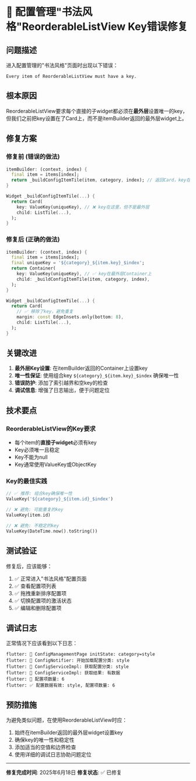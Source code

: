 # 🔧 配置管理"书法风格"ReorderableListView Key错误修复

## 问题描述
进入配置管理的"书法风格"页面时出现以下错误：
```
Every item of ReorderableListView must have a key.
```

## 根本原因
ReorderableListView要求每个直接的子widget都必须在**最外层**设置唯一的key，但我们之前把key设置在了Card上，而不是itemBuilder返回的最外层widget上。

## 修复方案

### 修复前 (错误的做法)
```dart
itemBuilder: (context, index) {
  final item = items[index];
  return _buildConfigItemTile(item, category, index); // 返回Card，key在Card上
}

Widget _buildConfigItemTile(...) {
  return Card(
    key: ValueKey(uniqueKey), // ❌ key在这里，但不是最外层
    child: ListTile(...),
  );
}
```

### 修复后 (正确的做法)
```dart
itemBuilder: (context, index) {
  final item = items[index];
  final uniqueKey = '${category}_${item.key}_$index';
  return Container(
    key: ValueKey(uniqueKey), // ✅ key在最外层Container上
    child: _buildConfigItemTile(item, category, index),
  );
}

Widget _buildConfigItemTile(...) {
  return Card(
    // ✅ 移除了key，避免重复
    margin: const EdgeInsets.only(bottom: 8),
    child: ListTile(...),
  );
}
```

## 关键改进

1. **最外层Key设置**: 在itemBuilder返回的Container上设置key
2. **唯一性保证**: 使用组合key `${category}_${item.key}_$index` 确保唯一性
3. **错误防护**: 添加了索引越界和空key的检查
4. **调试信息**: 增强了日志输出，便于问题定位

## 技术要点

### ReorderableListView的Key要求
- 每个item的**直接子widget**必须有key
- Key必须唯一且稳定
- Key不能为null
- Key通常使用ValueKey或ObjectKey

### Key的最佳实践
```dart
// ✅ 推荐: 组合key确保唯一性
ValueKey('${category}_${item.id}_$index')

// ❌ 避免: 可能重复的key
ValueKey(item.id)

// ❌ 避免: 不稳定的key
ValueKey(DateTime.now().toString())
```

## 测试验证

修复后，应该能够：
1. ✅ 正常进入"书法风格"配置页面
2. ✅ 查看配置项列表
3. ✅ 拖拽重新排序配置项
4. ✅ 切换配置项的激活状态
5. ✅ 编辑和删除配置项

## 调试日志

正常情况下应该看到以下日志：
```
flutter: 🔧 ConfigManagementPage initState: category=style
flutter: 🔧 ConfigNotifier: 开始加载配置分类: style
flutter: 🔧 ConfigServiceImpl: 获取配置分类: style
flutter: 🔧 ConfigServiceImpl: 获取结果: 有数据
flutter: 🔧 配置项数量: 6
flutter: ✅ 配置数据有效: style, 配置项数量: 6
```

## 预防措施

为避免类似问题，在使用ReorderableListView时应：
1. 始终在itemBuilder返回的最外层widget设置key
2. 确保key的唯一性和稳定性
3. 添加适当的空值和边界检查
4. 使用详细的调试日志协助问题定位

---
**修复完成时间**: 2025年6月18日
**修复状态**: ✅ 已修复
